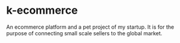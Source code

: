 # k-ecommerce
An ecommerce platform and a pet project of my startup. It is for the purpose of connecting small scale sellers to the global market.
